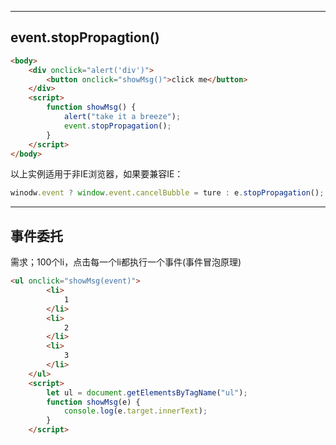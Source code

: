 
---
## event.stopPropagtion()
```html
<body>
    <div onclick="alert('div')">
        <button onclick="showMsg()">click me</button>
    </div>
    <script>
        function showMsg() {
            alert("take it a breeze");
            event.stopPropagation();
        }
    </script>
</body>
```
以上实例适用于非IE浏览器，如果要兼容IE：
```js
winodw.event ? window.event.cancelBubble = ture : e.stopPropagation();
```

---
## 事件委托
需求；100个li，点击每一个li都执行一个事件(事件冒泡原理)
```html
<ul onclick="showMsg(event)">
        <li>
            1
        </li>
        <li>
            2
        </li>
        <li>
            3
        </li>
    </ul>
    <script>
        let ul = document.getElementsByTagName("ul");
        function showMsg(e) {
            console.log(e.target.innerText);
        }
    </script>
```